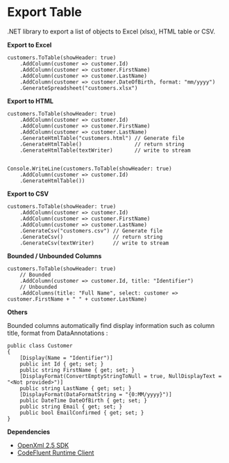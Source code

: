 Export Table
===========

.NET library to export a list of objects to Excel (xlsx), HTML table or CSV.

**Export to Excel**

    customers.ToTable(showHeader: true)
        .AddColumn(customer => customer.Id)
        .AddColumn(customer => customer.FirstName)
        .AddColumn(customer => customer.LastName)
        .AddColumn(customer => customer.DateOfBirth, format: "mm/yyyy")
        .GenerateSpreadsheet("customers.xlsx")

**Export to HTML**

    customers.ToTable(showHeader: true)
        .AddColumn(customer => customer.Id)
        .AddColumn(customer => customer.FirstName)
        .AddColumn(customer => customer.LastName)
        .GenerateHtmlTable("customers.html") // Generate file
        .GenerateHtmlTable()                 // return string
        .GenerateHtmlTable(textWriter)       // write to stream


    Console.WriteLine(customers.ToTable(showHeader: true)
        .AddColumn(customer => customer.Id)
        .GenerateHtmlTable())

**Export to CSV**

    customers.ToTable(showHeader: true)
        .AddColumn(customer => customer.Id)
        .AddColumn(customer => customer.FirstName)
        .AddColumn(customer => customer.LastName)
        .GenerateCsv("customers.csv") // Generate file
        .GenerateCsv()                // return string
        .GenerateCsv(textWriter)      // write to stream

**Bounded / Unbounded Columns**

    customers.ToTable(showHeader: true)
        // Bounded
        .AddColumn(customer => customer.Id, title: "Identifier")
        // Unbounded
        .AddColumns(title: "Full Name", select: customer => customer.FirstName + " " + customer.LastName)

**Others**

Bounded columns automatically find display information such as column title, format from DataAnnotations :

    public class Customer
    {
        [Display(Name = "Identifier")]
        public int Id { get; set; }
        public string FirstName { get; set; }
        [DisplayFormat(ConvertEmptyStringToNull = true, NullDisplayText = "<Not provided>")]
        public string LastName { get; set; }
        [DisplayFormat(DataFormatString = "{0:MM/yyyy}")]
        public DateTime DateOfBirth { get; set; }
        public string Email { get; set; }
        public bool EmailConfirmed { get; set; }
    }

**Dependencies**

- [OpenXml 2.5 SDK](https://www.nuget.org/packages/DocumentFormat.OpenXml/)
- [CodeFluent Runtime Client](http://www.softfluent.com/products/codefluent-runtime-client)
